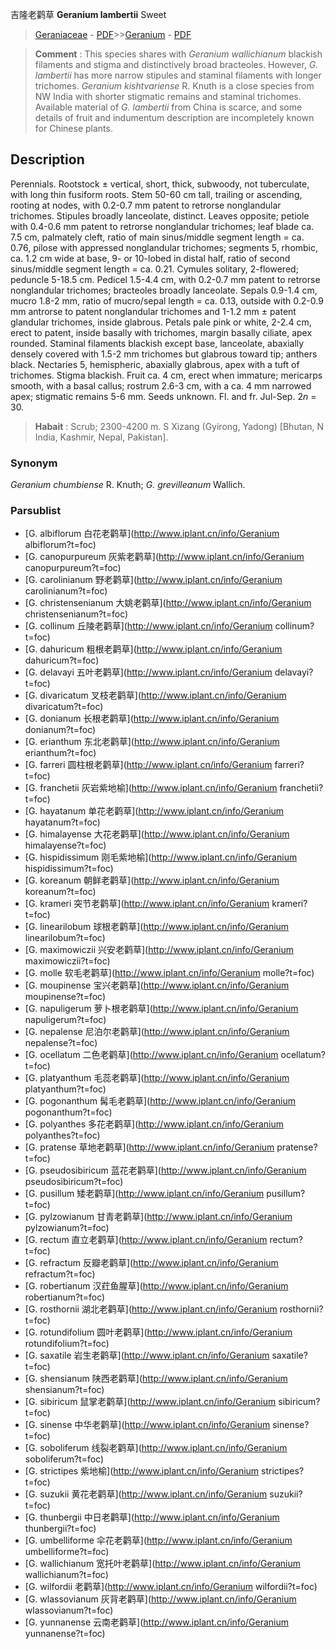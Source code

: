 吉隆老鹳草 **Geranium lambertii** Sweet

> [Geraniaceae](http://www.iplant.cn/info/Geraniaceae?t=foc) - [PDF](http://www.iplant.cn/foc/pdf/Geraniaceae.pdf)>>[Geranium](http://www.iplant.cn/info/Geranium?t=foc) - [PDF](http://www.iplant.cn/foc/pdf/Geranium.pdf)


> **Comment** : 
> This species shares with *Geranium wallichianum* blackish filaments and stigma and distinctively broad bracteoles. However, *G. lambertii* has more narrow stipules and staminal filaments with longer trichomes. *Geranium kishtvariense* R. Knuth is a close species from NW India with shorter stigmatic remains and staminal trichomes. Available material of *G. lambertii* from China is scarce, and some details of fruit and indumentum description are incompletely known for Chinese plants.

## Description

Perennials. Rootstock ± vertical, short, thick, subwoody, not tuberculate, with long thin fusiform roots. Stem 50-60 cm tall, trailing or ascending, rooting at nodes, with 0.2-0.7 mm patent to retrorse nonglandular trichomes. Stipules broadly lanceolate, distinct. Leaves opposite; petiole with 0.4-0.6 mm patent to retrorse nonglandular trichomes; leaf blade ca. 7.5 cm, palmately cleft, ratio of main sinus/middle segment length = ca. 0.76, pilose with appressed nonglandular trichomes; segments 5, rhombic, ca. 1.2 cm wide at base, 9- or 10-lobed in distal half, ratio of second sinus/middle segment length = ca. 0.21. Cymules solitary, 2-flowered; peduncle 5-18.5 cm. Pedicel 1.5-4.4 cm, with 0.2-0.7 mm patent to retrorse nonglandular trichomes; bracteoles broadly lanceolate. Sepals 0.9-1.4 cm, mucro 1.8-2 mm, ratio of mucro/sepal length = ca. 0.13, outside with 0.2-0.9 mm antrorse to patent nonglandular trichomes and 1-1.2 mm ± patent glandular trichomes, inside glabrous. Petals pale pink or white, 2-2.4 cm, erect to patent, inside basally with trichomes, margin basally ciliate, apex rounded. Staminal filaments blackish except base, lanceolate, abaxially densely covered with 1.5-2 mm trichomes but glabrous toward tip; anthers black. Nectaries 5, hemispheric, abaxially glabrous, apex with a tuft of trichomes. Stigma blackish. Fruit ca. 4 cm, erect when immature; mericarps smooth, with a basal callus; rostrum 2.6-3 cm, with a ca. 4 mm narrowed apex; stigmatic remains 5-6 mm. Seeds unknown. Fl. and fr. Jul-Sep. 2*n* = 30.


> **Habait** : 
> Scrub; 2300-4200 m. S Xizang (Gyirong, Yadong) [Bhutan, N India, Kashmir, Nepal, Pakistan].

### Synonym
*Geranium chumbiense* R. Knuth; *G. grevilleanum* Wallich.

### Parsublist

* [G.  albiflorum  白花老鹳草](http://www.iplant.cn/info/Geranium albiflorum?t=foc)
* [G.  canopurpureum  灰紫老鹳草](http://www.iplant.cn/info/Geranium canopurpureum?t=foc)
* [G.  carolinianum  野老鹳草](http://www.iplant.cn/info/Geranium carolinianum?t=foc)
* [G.  christensenianum  大姚老鹳草](http://www.iplant.cn/info/Geranium christensenianum?t=foc)
* [G.  collinum  丘陵老鹳草](http://www.iplant.cn/info/Geranium collinum?t=foc)
* [G.  dahuricum  粗根老鹳草](http://www.iplant.cn/info/Geranium dahuricum?t=foc)
* [G.  delavayi  五叶老鹳草](http://www.iplant.cn/info/Geranium delavayi?t=foc)
* [G.  divaricatum  叉枝老鹳草](http://www.iplant.cn/info/Geranium divaricatum?t=foc)
* [G.  donianum  长根老鹳草](http://www.iplant.cn/info/Geranium donianum?t=foc)
* [G.  erianthum  东北老鹳草](http://www.iplant.cn/info/Geranium erianthum?t=foc)
* [G.  farreri  圆柱根老鹳草](http://www.iplant.cn/info/Geranium farreri?t=foc)
* [G.  franchetii  灰岩紫地榆](http://www.iplant.cn/info/Geranium franchetii?t=foc)
* [G.  hayatanum  单花老鹳草](http://www.iplant.cn/info/Geranium hayatanum?t=foc)
* [G.  himalayense  大花老鹳草](http://www.iplant.cn/info/Geranium himalayense?t=foc)
* [G.  hispidissimum  刚毛紫地榆](http://www.iplant.cn/info/Geranium hispidissimum?t=foc)
* [G.  koreanum  朝鲜老鹳草](http://www.iplant.cn/info/Geranium koreanum?t=foc)
* [G.  krameri  突节老鹳草](http://www.iplant.cn/info/Geranium krameri?t=foc)
* [G.  linearilobum  球根老鹳草](http://www.iplant.cn/info/Geranium linearilobum?t=foc)
* [G.  maximowiczii  兴安老鹳草](http://www.iplant.cn/info/Geranium maximowiczii?t=foc)
* [G.  molle  软毛老鹳草](http://www.iplant.cn/info/Geranium molle?t=foc)
* [G.  moupinense  宝兴老鹳草](http://www.iplant.cn/info/Geranium moupinense?t=foc)
* [G.  napuligerum  萝卜根老鹳草](http://www.iplant.cn/info/Geranium napuligerum?t=foc)
* [G.  nepalense  尼泊尔老鹳草](http://www.iplant.cn/info/Geranium nepalense?t=foc)
* [G.  ocellatum  二色老鹳草](http://www.iplant.cn/info/Geranium ocellatum?t=foc)
* [G.  platyanthum  毛蕊老鹳草](http://www.iplant.cn/info/Geranium platyanthum?t=foc)
* [G.  pogonanthum  髯毛老鹳草](http://www.iplant.cn/info/Geranium pogonanthum?t=foc)
* [G.  polyanthes  多花老鹳草](http://www.iplant.cn/info/Geranium polyanthes?t=foc)
* [G.  pratense  草地老鹳草](http://www.iplant.cn/info/Geranium pratense?t=foc)
* [G.  pseudosibiricum  蓝花老鹳草](http://www.iplant.cn/info/Geranium pseudosibiricum?t=foc)
* [G.  pusillum  矮老鹳草](http://www.iplant.cn/info/Geranium pusillum?t=foc)
* [G.  pylzowianum  甘青老鹳草](http://www.iplant.cn/info/Geranium pylzowianum?t=foc)
* [G.  rectum  直立老鹳草](http://www.iplant.cn/info/Geranium rectum?t=foc)
* [G.  refractum  反瓣老鹳草](http://www.iplant.cn/info/Geranium refractum?t=foc)
* [G.  robertianum  汉荭鱼腥草](http://www.iplant.cn/info/Geranium robertianum?t=foc)
* [G.  rosthornii  湖北老鹳草](http://www.iplant.cn/info/Geranium rosthornii?t=foc)
* [G.  rotundifolium  圆叶老鹳草](http://www.iplant.cn/info/Geranium rotundifolium?t=foc)
* [G.  saxatile  岩生老鹳草](http://www.iplant.cn/info/Geranium saxatile?t=foc)
* [G.  shensianum  陕西老鹳草](http://www.iplant.cn/info/Geranium shensianum?t=foc)
* [G.  sibiricum  鼠掌老鹳草](http://www.iplant.cn/info/Geranium sibiricum?t=foc)
* [G.  sinense  中华老鹳草](http://www.iplant.cn/info/Geranium sinense?t=foc)
* [G.  soboliferum  线裂老鹳草](http://www.iplant.cn/info/Geranium soboliferum?t=foc)
* [G.  strictipes  紫地榆](http://www.iplant.cn/info/Geranium strictipes?t=foc)
* [G.  suzukii  黄花老鹳草](http://www.iplant.cn/info/Geranium suzukii?t=foc)
* [G.  thunbergii  中日老鹳草](http://www.iplant.cn/info/Geranium thunbergii?t=foc)
* [G.  umbelliforme  伞花老鹳草](http://www.iplant.cn/info/Geranium umbelliforme?t=foc)
* [G.  wallichianum  宽托叶老鹳草](http://www.iplant.cn/info/Geranium wallichianum?t=foc)
* [G.  wilfordii  老鹳草](http://www.iplant.cn/info/Geranium wilfordii?t=foc)
* [G.  wlassovianum  灰背老鹳草](http://www.iplant.cn/info/Geranium wlassovianum?t=foc)
* [G.  yunnanense  云南老鹳草](http://www.iplant.cn/info/Geranium yunnanense?t=foc)
